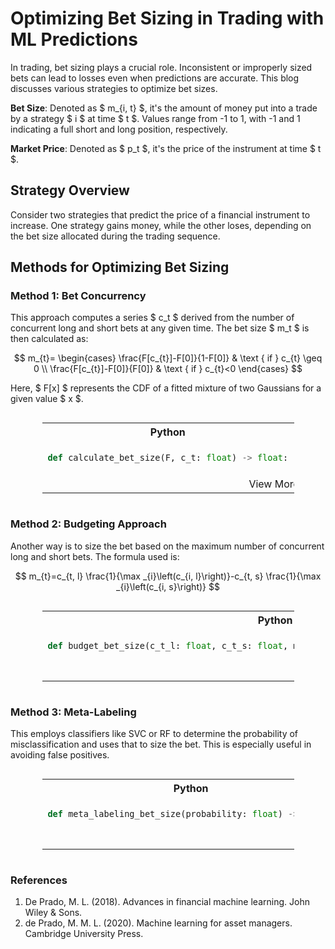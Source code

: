 # Optimizing Bet Sizing in Trading with ML Predictions

In trading, bet sizing plays a crucial role. Inconsistent or improperly sized bets can lead to losses even when predictions are accurate. This blog discusses various strategies to optimize bet sizes.

**Bet Size**: Denoted as $ m_{i, t} $, it's the amount of money put into a trade by a strategy $ i $ at time $ t $. Values range from -1 to 1, with -1 and 1 indicating a full short and long position, respectively.
  
**Market Price**: Denoted as $ p_t $, it's the price of the instrument at time $ t $.

## Strategy Overview

Consider two strategies that predict the price of a financial instrument to increase. One strategy gains money, while the other loses, depending on the bet size allocated during the trading sequence.

## Methods for Optimizing Bet Sizing

### Method 1: Bet Concurrency

This approach computes a series $ c_t $ derived from the number of concurrent long and short bets at any given time. The bet size $ m_t $ is then calculated as:

$$
m_{t}=
\begin{cases}
\frac{F[c_{t}]-F[0]}{1-F[0]} & \text { if } c_{t} \geq 0 \\
\frac{F[c_{t}]-F[0]}{F[0]} & \text { if } c_{t}<0
\end{cases}
$$

Here, $ F[x] $ represents the CDF of a fitted mixture of two Gaussians for a given value $ x $.

<div style="display: flex; justify-content: center;"><table style="width:80%"><tr><th style="width:50%; text-align: center">Python</th><th style="width:50%; text-align: center">Julia</th></tr><tr><td style="border: 1px solid transparent">

```python
def calculate_bet_size(F, c_t: float) -> float:
```
</td><td style="border: 1px solid transparent">

```julia
function calculate_bet_size(F, c_t::Float64)::Float64
```
</td></tr><tr><td colspan="2" style="text-align: center">View More: <a href="https://www.github.com/risklabai/RiskLabAI.py">Python</a> | <a href="https://www.github.com/risklabai/RiskLabAI.jl">Julia</a></td></tr></table></div>

### Method 2: Budgeting Approach

Another way is to size the bet based on the maximum number of concurrent long and short bets. The formula used is:

$$
m_{t}=c_{t, l} \frac{1}{\max _{i}\left(c_{i, l}\right)}-c_{t, s} \frac{1}{\max _{i}\left(c_{i, s}\right)}
$$

<div style="display: flex; justify-content: center;"><table style="width:80%"><tr><th style="width:50%; text-align: center">Python</th><th style="width:50%; text-align: center">Julia</th></tr><tr><td style="border: 1px solid transparent">

```python
def budget_bet_size(c_t_l: float, c_t_s: float, max_c_l: float, max_c_s: float) -> float:
```
</td><td style="border: 1px solid transparent">

```julia
function budget_bet_size(c_t_l::Float64, c_t_s::Float64, max_c_l::Float64, max_c_s::Float64)::Float64
```
</td></tr><tr><td colspan="2" style="text-align: center">View More: <a href="https://www.github.com/risklabai/RiskLabAI.py">Python</a> | <a href="https://www.github.com/risklabai/RiskLabAI.jl">Julia</a></td></tr></table></div>

### Method 3: Meta-Labeling

This employs classifiers like SVC or RF to determine the probability of misclassification and uses that to size the bet. This is especially useful in avoiding false positives.

<div style="display: flex; justify-content: center;"><table style="width:80%"><tr><th style="width:50%; text-align: center">Python</th><th style="width:50%; text-align: center">Julia</th></tr><tr><td style="border: 1px solid transparent">

```python
def meta_labeling_bet_size(probability: float) -> float:
```
</td><td style="border: 1px solid transparent">

```julia
function meta_labeling_bet_size(probability::Float64)::Float64
```
</td></tr

><tr><td colspan="2" style="text-align: center">View More: <a href="https://www.github.com/risklabai/RiskLabAI.py">Python</a> | <a href="https://www.github.com/risklabai/RiskLabAI.jl">Julia</a></td></tr></table></div>


### References

1. De Prado, M. L. (2018). Advances in financial machine learning. John Wiley & Sons.
2. de Prado, M. M. L. (2020). Machine learning for asset managers. Cambridge University Press.